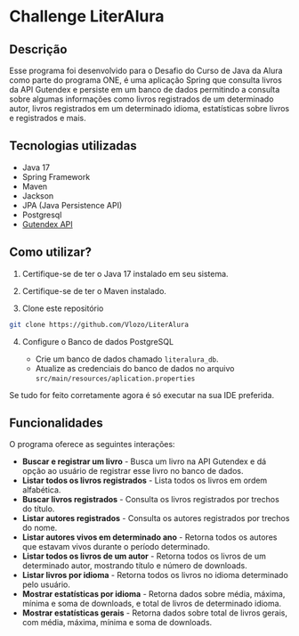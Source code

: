 # Challenge LiterAlura
## Descrição
Esse programa foi desenvolvido para o Desafio do Curso de Java da Alura como parte do programa ONE, é uma aplicação Spring que consulta livros da API Gutendex e persiste
em um banco de dados permitindo a consulta sobre algumas informações como livros registrados de um determinado autor, livros registrados em um determinado idioma, estatísticas
sobre livros e registrados e mais.

## Tecnologias utilizadas
  - Java 17
  - Spring Framework
  - Maven
  - Jackson
  - JPA (Java Persistence API)
  - Postgresql
  - [Gutendex API](https://gutendex.com/)

## Como utilizar?
1. Certifique-se de ter o Java 17 instalado em seu sistema.
2. Certifique-se de ter o Maven instalado. 

3. Clone este repositório
   
  ```bash
  git clone https://github.com/Vlozo/LiterAlura
  ```

4. Configure o Banco de dados PostgreSQL
   
   - Crie um banco de dados chamado `literalura_db`.
   - Atualize as credenciais do banco de dados no arquivo `src/main/resources/aplication.properties`

Se tudo for feito corretamente agora é só executar na sua IDE preferida.

## Funcionalidades
O programa oferece as seguintes interações:
  - **Buscar e registrar um livro** - Busca um livro na API Gutendex e dá opção ao usuário de registrar esse livro no banco de dados.
  - **Listar todos os livros registrados** - Lista todos os livros em ordem alfabética.
  - **Buscar livros registrados** - Consulta os livros registrados por trechos do título.
  - **Listar autores registrados** - Consulta os autores registrados por trechos do nome.
  - **Listar autores vivos em determinado ano** - Retorna todos os autores que estavam vivos durante o período determinado.
  - **Listar todos os livros de um autor** - Retorna todos os livros de um determinado autor, mostrando título e número de downloads.
  - **Listar livros por idioma** - Retorna todos os livros no idioma determinado pelo usuário.
  - **Mostrar estatísticas por idioma** - Retorna dados sobre média, máxima, mínima e soma de downloads, e total de livros de determinado idioma.
  - **Mostrar estatísticas gerais** - Retorna dados sobre total de livros gerais, com média, máxima, mínima e soma de downloads.

    
